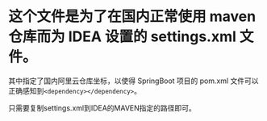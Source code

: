 # 这个文件是为了在国内正常使用 maven 仓库而为 IDEA 设置的 settings.xml 文件。

其中指定了国内阿里云仓库坐标，以使得 SpringBoot 项目的 pom.xml 文件可以正确感知到`<dependency></dependency>`。

只需要复制settings.xml到IDEA的MAVEN指定的路径即可。
